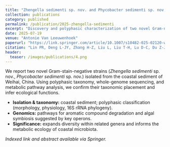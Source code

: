 ```yaml
---
title: "Zhengella sedimenti sp. nov. and Phycobacter sedimenti sp. nov., two novel bacteria isolated from coastal sediment with genomic and metabolic analysis"
collection: publications
category: published
permalink: /publication/2025-zhengella-sedimenti
excerpt: "Discovery and polyphasic characterization of two novel Gram-negative bacteria from coastal sediment, supported by genome sequencing and metabolic profiling."
date: 2025-07-19
venue: "Antonie Van Leeuwenhoek"
paperurl: "https://link.springer.com/article/10.1007/s10482-025-02120-w"
citation: "Lin PR, Deng L-JY, Zhang H-Z, Liu L, Liu T-H, Lu D-C, Du Z-J. (2025). Zhengella sedimenti sp. nov. and Phycobacter sedimenti sp. nov., two novel bacteria isolated from coastal sediment with genomic and metabolic analysis. <i>Antonie Van Leeuwenhoek</i>, 118:117."
header:
  teaser: /images/publications/4.png
---
```


We report two novel Gram-stain-negative strains (*Zhengella sedimenti* sp. nov., *Phycobacter sedimenti* sp. nov.) isolated from the coastal sediment of Weihai, China. Using polyphasic taxonomy, whole-genome sequencing, and metabolic pathway analysis, we confirm their taxonomic placement and infer ecological functions.
- **Isolation & taxonomy:** coastal sediment; polyphasic classification (morphology, physiology, 16S rRNA phylogeny).
- **Genomics:** pathways for aromatic compound degradation and algal symbiosis suggested by key operons.
- **Significance:** expands diversity within related genera and informs the metabolic ecology of coastal microbiota.

*Indexed link and abstract available via Springer.*  <!-- Source: Springer page -->
